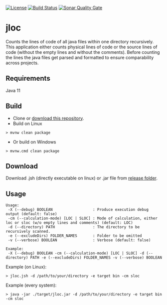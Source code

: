 [![License](https://img.shields.io/github/license/mashape/apistatus.svg)](https://choosealicense.com/licenses/mit/)
[![Build Status](https://travis-ci.org/baumato/jloc.png?branch=master)](https://travis-ci.org/baumato/jloc)
[![Sonar Quality Gate](https://sonarcloud.io/api/project_badges/quality_gate?project=de.baumato%3Ajloc&branch=master)](https://sonarcloud.io/dashboard/index/de.baumato%3Ajloc)

# jloc
Counts the lines of code of all java files within one directory recursively.
This application either counts physical lines of code or the source lines of code (without the empty lines
and without the comments).
Before counting the lines the java files get parsed and formatted to ensure comparability across projects. 

## Requirements

Java 11

## Build

- Clone or [download this repository](https://github.com/baumato/jloc/archive/master.zip).
- Build on Linux 

```
> mvnw clean package
```
- Or build on Windows

```
> mvnw.cmd clean package
```
## Download

Download .jsh (directly executable on linux) or .jar file from [release folder](https://git.io/v7kjZ).


## Usage

```
Usage:
 -X (--debug) BOOLEAN                  : Produce execution debug output (default: false)
 -cm (--calculation-mode) [LOC | SLOC] : Mode of calculation, either loc or sloc (w/o empty lines and comments) (default: LOC)
 -d (--directory) PATH                 : The directory to be recursively scanned.
 -e (--excludeDirs) FOLDER_NAMES       : Folder to be omitted
 -v (--verbose) BOOLEAN                : Verbose (default: false)

Example:
 -X (--debug) BOOLEAN -cm (--calculation-mode) [LOC | SLOC] -d (--directory) PATH -e (--excludeDirs) FOLDER_NAMES -v (--verbose) BOOLEAN
```

Example (on Linux):

```
> jloc.jsh -d /path/to/your/directory -e target bin -cm sloc
```

Example (every system):

```
> java -jar ./target/jloc.jar -d /path/to/your/directory -e target bin -cm sloc
```
